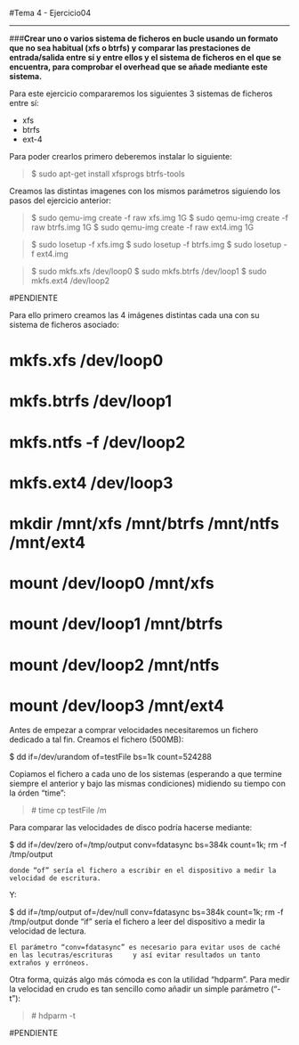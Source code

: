 #Tema 4 - Ejercicio04
- - -
###**Crear uno o varios sistema de ficheros en bucle usando un formato que no sea habitual (xfs o btrfs) y comparar las prestaciones de entrada/salida entre sí y entre ellos y el sistema de ficheros en el que se encuentra, para comprobar el overhead que se añade mediante este sistema.**

Para este ejercicio compararemos los siguientes 3 sistemas de ficheros entre sí:
- xfs
- btrfs
- ext-4

Para poder crearlos primero deberemos instalar lo siguiente:

> $ sudo apt-get install xfsprogs btrfs-tools

Creamos las distintas imagenes con los mismos parámetros siguiendo los pasos del ejercicio anterior:

> $ sudo qemu-img create -f raw xfs.img 1G
> $ sudo qemu-img create -f raw btrfs.img 1G
> $ sudo qemu-img create -f raw ext4.img 1G

> $ sudo losetup -f xfs.img
> $ sudo losetup -f btrfs.img
> $ sudo losetup -f ext4.img

> $ sudo mkfs.xfs /dev/loop0
> $ sudo mkfs.btrfs /dev/loop1
> $ sudo mkfs.ext4 /dev/loop2


#PENDIENTE



Para ello primero creamos las 4 imágenes distintas cada una con su sistema de ficheros asociado:



# mkfs.xfs /dev/loop0
# mkfs.btrfs /dev/loop1
# mkfs.ntfs -f /dev/loop2
# mkfs.ext4 /dev/loop3

# mkdir /mnt/xfs /mnt/btrfs /mnt/ntfs /mnt/ext4

# mount /dev/loop0 /mnt/xfs
# mount /dev/loop1 /mnt/btrfs
# mount /dev/loop2 /mnt/ntfs
# mount /dev/loop3 /mnt/ext4

Antes de empezar a comprar velocidades necesitaremos un fichero dedicado a tal fin. Creamos el fichero (500MB):

$ dd if=/dev/urandom of=testFile bs=1k count=524288

Copiamos el fichero a cada uno de los sistemas (esperando a que termine siempre el anterior y bajo las mismas condiciones) midiendo su tiempo con la órden “time”:

> \# time cp testFile /m



Para comparar las velocidades de disco podría hacerse mediante:

$ dd if=/dev/zero of=/tmp/output conv=fdatasync bs=384k count=1k; rm -f /tmp/output

	donde “of” sería el fichero a escribir en el dispositivo a medir la velocidad de escritura.
Y:

$ dd if=/tmp/output of=/dev/null conv=fdatasync bs=384k count=1k; rm -f /tmp/output
	donde “if” sería el fichero a leer del dispositivo a medir la velocidad de lectura.

	El parámetro “conv=fdatasync” es necesario para evitar usos de caché en las lecutras/escrituras 	y así evitar resultados un tanto extraños y erróneos.

Otra forma, quizás algo más cómoda es con la utilidad “hdparm”. Para medir la velocidad en crudo es tan sencillo como añadir un simple parámetro (“-t”):

> \# hdparm -t <dispositivo>

#PENDIENTE


